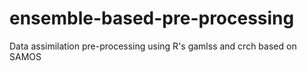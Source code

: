 # ensemble-based-pre-processing
Data assimilation pre-processing using R's gamlss and crch based on SAMOS

